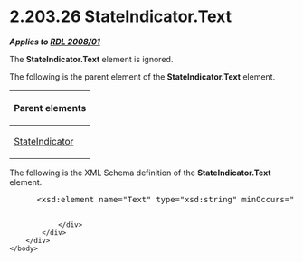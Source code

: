 <html dir="LTR" xmlns:mshelp="http://msdn.microsoft.com/mshelp" xmlns:ddue="http://ddue.schemas.microsoft.com/authoring/2003/5" xmlns:xlink="http://www.w3.org/1999/xlink" xmlns:tool="http://www.microsoft.com/tooltip">
    <head>
        <meta http-equiv="Content-Type" content="text/html; CHARSET=utf-8"></meta>
        <meta name="save" content="history"></meta>
        <title>2.203.26 StateIndicator.Text</title>
        <xml>
            <mshelp:toctitle title="2.203.26 StateIndicator.Text"></mshelp:toctitle>
            <mshelp:rltitle title="[MS-RDL]: StateIndicator.Text"></mshelp:rltitle>
            <mshelp:keyword index="A" term="e522f378-d62c-432a-8cb2-9c61e70ff823"></mshelp:keyword>
            <mshelp:attr name="DCSext.ContentType" value="open specification"></mshelp:attr>
            <mshelp:attr name="AssetID" value="e522f378-d62c-432a-8cb2-9c61e70ff823"></mshelp:attr>
            <mshelp:attr name="TopicType" value="kbRef"></mshelp:attr>
            <mshelp:attr name="DCSext.Title" value="[MS-RDL]: StateIndicator.Text" />
        </xml>
    </head>
    <body>
        <div id="header">
            <h1 class="heading">2.203.26 StateIndicator.Text</h1>
        </div>
        <div id="mainSection">
            <div id="mainBody">
                <div id="allHistory" class="saveHistory"></div>
                <div id="sectionSection0" class="section" name="collapseableSection">
                    

<p><b><i>Applies to </i></b><a href="1e855f94-4617-47e4-b89e-0856c6cb420f.htm"><b><i>RDL 2008/01</i></b></a></p>

<p>The <b>StateIndicator.Text</b> element is ignored.</p>

<p>The following is the parent element of the <b>StateIndicator.Text</b>
element.</p>

<table>
 <thead>
  <tr>
   <th>
   <p>Parent elements</p>
   </th>
  </tr>
 </thead>
 <tr>
  <td>
  <p><a href="a2711217-7047-4b0a-86d1-d01b5479e2cb.htm">StateIndicator</a></p>
  </td>
 </tr>
</table>

<p>The following is the XML Schema definition of the <b>StateIndicator.Text</b>
element.</p>

<dl>
<dd>
<div><pre> &lt;xsd:element name=&quot;Text&quot; type=&quot;xsd:string&quot; minOccurs=&quot;0&quot; /&gt;
  
</pre></div>
</dd></dl>


                </div>
            </div>
        </div>
    </body>
</html>